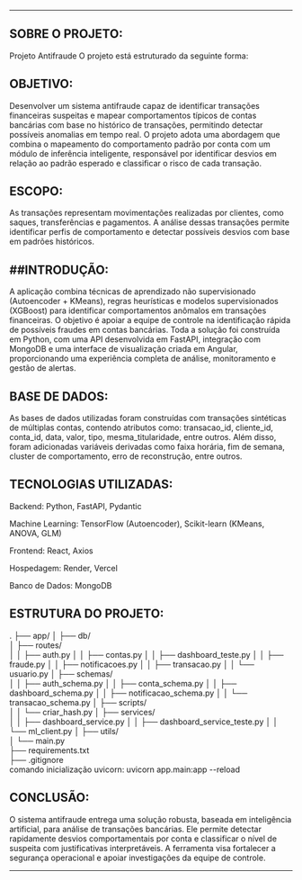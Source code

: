 _____________________________________________________________________________________________________________________________________________________________________________________________________________________
SOBRE O PROJETO:
 -
 Projeto Antifraude
  O projeto está estruturado da seguinte forma:

 OBJETIVO:
 -
Desenvolver um sistema antifraude capaz de identificar transações financeiras suspeitas e mapear comportamentos típicos de contas bancárias com base no histórico de transações, permitindo detectar possíveis anomalias em tempo real. O projeto adota uma abordagem que combina o mapeamento do comportamento padrão por conta com um módulo de inferência inteligente, responsável por identificar desvios em relação ao padrão esperado e classificar o risco de cada transação.

 ESCOPO:
-
As transações representam movimentações realizadas por clientes, como saques, transferências e pagamentos. A análise dessas transações permite identificar perfis de comportamento e detectar possíveis desvios com base em padrões históricos.

##INTRODUÇÃO:
-
A aplicação combina técnicas de aprendizado não supervisionado (Autoencoder + KMeans), regras heurísticas e modelos supervisionados (XGBoost) para identificar comportamentos anômalos em transações financeiras. O objetivo é apoiar a equipe de controle na identificação rápida de possíveis fraudes em contas bancárias. Toda a solução foi construída em Python, com uma API desenvolvida em FastAPI, integração com MongoDB e uma interface de visualização criada em Angular, proporcionando uma experiência completa de análise, monitoramento e gestão de alertas.

 BASE DE DADOS:
 -
As bases de dados utilizadas foram construídas com transações sintéticas de múltiplas contas, contendo atributos como:
transacao_id, cliente_id, conta_id, data, valor, tipo, mesma_titularidade, entre outros.
Além disso, foram adicionadas variáveis derivadas como faixa horária, fim de semana, cluster de comportamento, erro de reconstrução, entre outros.


 TECNOLOGIAS UTILIZADAS:
-
Backend: Python, FastAPI, Pydantic

Machine Learning: TensorFlow (Autoencoder), Scikit-learn (KMeans, ANOVA, GLM)

Frontend: React, Axios

Hospedagem: Render, Vercel

Banco de Dados: MongoDB

 ESTRUTURA DO PROJETO:
-
.
├── app/
│   ├── db/                         
│   ├── routes/                     
│   │   ├── auth.py
│   │   ├── contas.py
│   │   ├── dashboard_teste.py
│   │   ├── fraude.py
│   │   ├── notificacoes.py
│   │   ├── transacao.py
│   │   └── usuario.py
│   ├── schemas/                    
│   │   ├── auth_schema.py
│   │   ├── conta_schema.py
│   │   ├── dashboard_schema.py
│   │   ├── notificacao_schema.py
│   │   └── transacao_schema.py
│   ├── scripts/                    
│   │   └── criar_hash.py
│   ├── services/                   
│   │   ├── dashboard_service.py
│   │   ├── dashboard_service_teste.py
│   │   └── ml_client.py
│   ├── utils/                     
│   └── main.py                     
├── requirements.txt                
├── .gitignore                                           
comando inicialização uvicorn:
   uvicorn app.main:app --reload

 CONCLUSÃO:
 -
O sistema antifraude entrega uma solução robusta, baseada em inteligência artificial, para análise de transações bancárias. Ele permite detectar rapidamente desvios comportamentais por conta e classificar o nível de suspeita com justificativas interpretáveis. A ferramenta visa fortalecer a segurança operacional e apoiar investigações da equipe de controle.
_____________________________________________________________________________________________________________________________________________________________________________________________________________________
